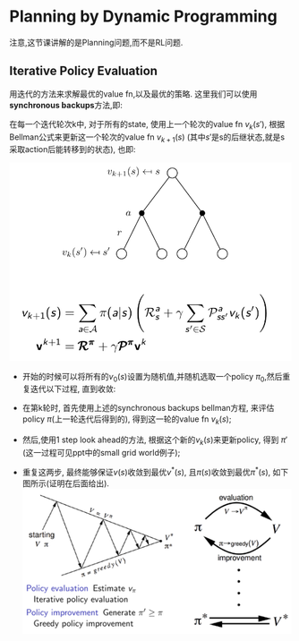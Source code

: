 #  Planning by Dynamic Programming

注意,这节课讲解的是Planning问题,而不是RL问题.

## Iterative Policy Evaluation
用迭代的方法来求解最优的value fn,以及最优的策略.
这里我们可以使用**synchronous backups**方法,即:

在每一个迭代轮次k中, 对于所有的state, 使用上一个轮次的value fn $v_k(s')$, 根据Bellman公式来更新这一个轮次的value fn $v_{k+1}(s)$ (其中$s'$是s的后继状态,就是s采取action后能转移到的状态), 也即:

![title](https://raw.githubusercontent.com/HViktorTsoi/gitnote-image/master/gitnote/2019/05/28/1558975694364-1558975694365.png)

- 开始的时候可以将所有的$v_0(s)$设置为随机值,并随机选取一个policy  $\pi_0$,然后重复迭代以下过程, 直到收敛:

- 在第k轮时, 首先使用上述的synchronous backups bellman方程, 来评估policy $\pi$(上一轮迭代后得到的), 得到这一轮的value fn $v_k(s)$;

- 然后,使用1 step look ahead的方法, 根据这个新的$v_k(s)$来更新policy, 得到 $\pi'$(这一过程可见ppt中的small grid world例子);

- 重复这两步, 最终能够保证$v(s)$收敛到最优$v^*(s)$, 且$\pi(s)$收敛到最优$\pi^*(s)$, 如下图所示(证明在后面给出).
![title](https://raw.githubusercontent.com/HViktorTsoi/gitnote-image/master/gitnote/2019/05/28/1558976217618-1558976217623.png)